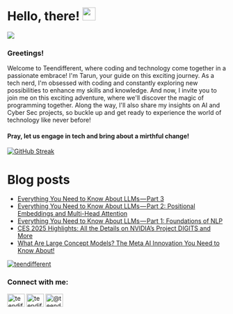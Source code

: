 # Hello, there! <img src="https://raw.githubusercontent.com/MartinHeinz/MartinHeinz/master/wave.gif" width="30px">
![](https://komarev.com/ghpvc/?username=teendifferent&color=brightgreen)

### Greetings! 
Welcome to Teendifferent, where coding and technology come together in a passionate embrace! I'm Tarun, your guide on this exciting journey. As a tech nerd, I'm obsessed with coding and constantly exploring new possibilities to enhance my skills and knowledge. And now, I invite you to join me on this exciting adventure, where we'll discover the magic of programming together. Along the way, I'll also share my insights on AI and Cyber Sec projects, so buckle up and get ready to experience the world of technology like never before!

#### Pray, let us engage in tech and bring about a mirthful change!

[![GitHub Streak](https://streak-stats.demolab.com?user=teendifferent&theme=tokyonight&hide_border=true&background=EB545400)](https://git.io/streak-stats)

# Blog posts

<!-- BLOG-POST-LIST:START -->
- [Everything You Need to Know About LLMs — Part 3](https://osintteam.blog/everything-you-need-to-know-about-llms-part-3-062cc8e7de8f?source=rss-9ecb664d87c1------2)
- [Everything You Need to Know About LLMs — Part 2: Positional Embeddings and Multi-Head Attention](https://osintteam.blog/everything-you-need-to-know-about-llms-part-2-positional-embeddings-and-multi-head-attention-01a3d0df5db6?source=rss-9ecb664d87c1------2)
- [Everything You Need to Know About LLMs — Part 1: Foundations of NLP](https://osintteam.blog/everything-you-need-to-know-about-llms-part-1-foundations-of-nlp-33462b8821f5?source=rss-9ecb664d87c1------2)
- [CES 2025 Highlights: All the Details on NVIDIA’s Project DIGITS and More](https://medium.com/predict/ces-2025-highlights-all-the-details-on-nvidias-project-digits-and-more-eedd67f2aca8?source=rss-9ecb664d87c1------2)
- [What Are Large Concept Models? The Meta AI Innovation You Need to Know About!](https://medium.com/predict/what-are-large-concept-models-the-meta-ai-innovation-you-need-to-know-about-2375a618fed1?source=rss-9ecb664d87c1------2)
<!-- BLOG-POST-LIST:END -->


<p align="left"> <a href="https://github.com/ryo-ma/github-profile-trophy"><img src="https://github-profile-trophy.vercel.app/?username=teendifferent&theme=dracula" alt="teendifferent" /></a> </p>

<h3 align="left">Connect with me:</h3>
<p align="left">
<a href="https://twitter.com/teendifferent2" target="blank"><img align="center" src="https://raw.githubusercontent.com/rahuldkjain/github-profile-readme-generator/master/src/images/icons/Social/twitter.svg" alt="teendifferent2" height="30" width="40" /></a>
<a href="https://instagram.com/teendifferent7" target="blank"><img align="center" src="https://raw.githubusercontent.com/rahuldkjain/github-profile-readme-generator/master/src/images/icons/Social/instagram.svg" alt="teendifferent7" height="30" width="40" /></a>
<a href="https://medium.com/@teendifferent7" target="blank"><img align="center" src="https://raw.githubusercontent.com/rahuldkjain/github-profile-readme-generator/master/src/images/icons/Social/medium.svg" alt="@teendifferent7" height="30" width="40" /></a>
</p>

<!--
**REDDITARUN/REDDITARUN** is a ✨ _special_ ✨ repository because its `README.md` (this file) appears on your GitHub profile.

Here are some ideas to get you started:

- 🔭 I’m currently working on ...
- 🌱 I’m currently learning ...
- 👯 I’m looking to collaborate on ...
- 🤔 I’m looking for help with ...
- 💬 Ask me about ...
- 📫 How to reach me: ...
- 😄 Pronouns: ...
- ⚡ Fun fact: ...
-->
